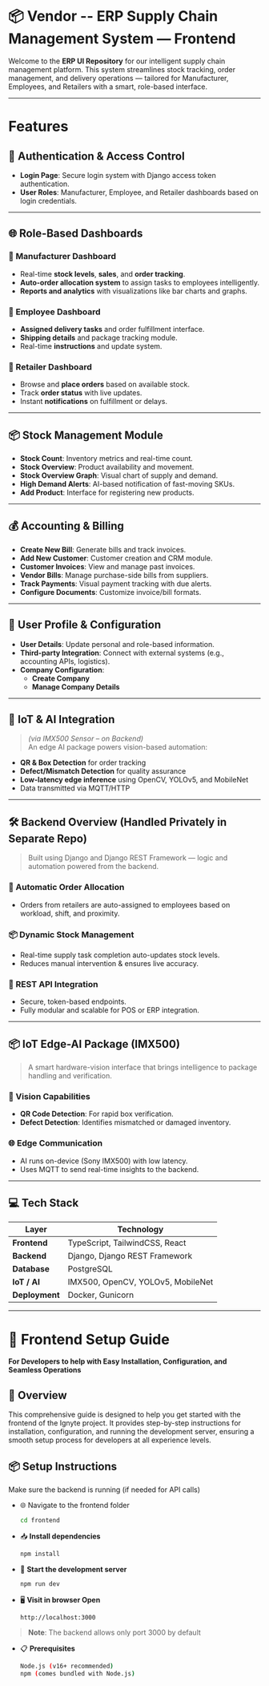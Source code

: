 # 📦 Vendor -- ERP Supply Chain Management System — Frontend

Welcome to the **ERP UI Repository** for our intelligent supply chain management platform. This system streamlines stock tracking, order management, and delivery operations — tailored for Manufacturer, Employees, and Retailers with a smart, role-based interface.

---
# Features
## 🔐 Authentication & Access Control

- **Login Page**: Secure login system with Django access token authentication.
- **User Roles**: Manufacturer, Employee, and Retailer dashboards based on login credentials.

---

## 🌐 Role-Based Dashboards

### 🧭 Manufacturer Dashboard
- Real-time **stock levels**, **sales**, and **order tracking**.
- **Auto-order allocation system** to assign tasks to employees intelligently.
- **Reports and analytics** with visualizations like bar charts and graphs.

### 🚚 Employee Dashboard
- **Assigned delivery tasks** and order fulfillment interface.
- **Shipping details** and package tracking module.
- Real-time **instructions** and update system.

### 🛒 Retailer Dashboard
- Browse and **place orders** based on available stock.
- Track **order status** with live updates.
- Instant **notifications** on fulfillment or delays.

---

## 📦 Stock Management Module

- **Stock Count**: Inventory metrics and real-time count.
- **Stock Overview**: Product availability and movement.
- **Stock Overview Graph**: Visual chart of supply and demand.
- **High Demand Alerts**: AI-based notification of fast-moving SKUs.
- **Add Product**: Interface for registering new products.

---

## 💰 Accounting & Billing

- **Create New Bill**: Generate bills and track invoices.
- **Add New Customer**: Customer creation and CRM module.
- **Customer Invoices**: View and manage past invoices.
- **Vendor Bills**: Manage purchase-side bills from suppliers.
- **Track Payments**: Visual payment tracking with due alerts.
- **Configure Documents**: Customize invoice/bill formats.

---

## 👤 User Profile & Configuration

- **User Details**: Update personal and role-based information.
- **Third-party Integration**: Connect with external systems (e.g., accounting APIs, logistics).
- **Company Configuration**:
  - **Create Company**
  - **Manage Company Details**

---

## 🧠 IoT & AI Integration

> *(via IMX500 Sensor – on Backend)*  
An edge AI package powers vision-based automation:
- **QR & Box Detection** for order tracking
- **Defect/Mismatch Detection** for quality assurance
- **Low-latency edge inference** using OpenCV, YOLOv5, and MobileNet
- Data transmitted via MQTT/HTTP

---

## 🛠️ Backend Overview (Handled Privately in Separate Repo)

> Built using Django and Django REST Framework — logic and automation powered from the backend.

### 🔄 Automatic Order Allocation
- Orders from retailers are auto-assigned to employees based on workload, shift, and proximity.

### 📦 Dynamic Stock Management
- Real-time supply task completion auto-updates stock levels.
- Reduces manual intervention & ensures live accuracy.

### 🔐 REST API Integration
- Secure, token-based endpoints.
- Fully modular and scalable for POS or ERP integration.

---

## 📦 IoT Edge-AI Package (IMX500)

> A smart hardware-vision interface that brings intelligence to package handling and verification.

### 🧠 Vision Capabilities
- **QR Code Detection**: For rapid box verification.
- **Defect Detection**: Identifies mismatched or damaged inventory.

### 🌐 Edge Communication
- AI runs on-device (Sony IMX500) with low latency.
- Uses MQTT to send real-time insights to the backend.

---

## 💻 Tech Stack

| Layer | Technology |
|-------|------------|
| **Frontend** |  TypeScript, TailwindCSS, React |
| **Backend** | Django, Django REST Framework |
| **Database** | PostgreSQL |
| **IoT / AI** | IMX500, OpenCV, YOLOv5, MobileNet |
| **Deployment** | Docker, Gunicorn |

---

# 🚀 Frontend Setup Guide
**For Developers to help with Easy Installation, Configuration, and Seamless Operations**

## 🧩 Overview
This comprehensive guide is designed to help you get started with the frontend of the Ignyte project. It provides step-by-step instructions for installation, configuration, and running the development server, ensuring a smooth setup process for developers at all experience levels.

## 📦 Setup Instructions
Make sure the backend is running (if needed for API calls)
- 🌐 Navigate to the frontend folder
  ```bash
  cd frontend
- 📥 **Install dependencies**
  ```bash
  npm install
- 🔄 **Start the development server**
  ```bash
  npm run dev
- 🖥️ **Visit in browser Open**
  ```bash
  http://localhost:3000
>**Note**: The backend allows only port 3000 by default 
- 📋 **Prerequisites**
  ```bash
  Node.js (v16+ recommended)
  npm (comes bundled with Node.js)
